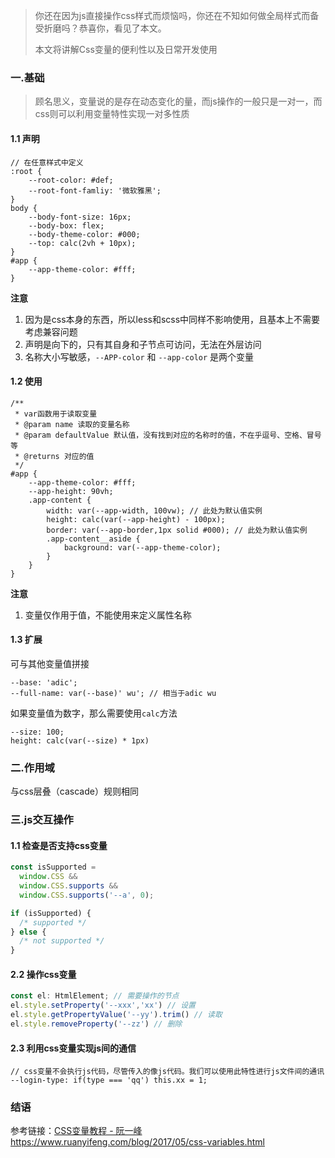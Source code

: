 > 你还在因为js直接操作css样式而烦恼吗，你还在不知如何做全局样式而备受折磨吗？恭喜你，看见了本文。
>
> 本文将讲解Css变量的便利性以及日常开发使用

### 一.基础

> 顾名思义，变量说的是存在动态变化的量，而js操作的一般只是一对一，而css则可以利用变量特性实现一对多性质

#### 1.1 声明

```less
// 在任意样式中定义
:root {
    --root-color: #def;
    --root-font-famliy: '微软雅黑';
}
body {
    --body-font-size: 16px;
    --body-box: flex;
    --body-theme-color: #000;
    --top: calc(2vh + 10px);
}
#app {
    --app-theme-color: #fff;
}
```

**注意**

1. 因为是css本身的东西，所以less和scss中同样不影响使用，且基本上不需要考虑兼容问题
2. 声明是向下的，只有其自身和子节点可访问，无法在外层访问
3. 名称大小写敏感，`--APP-color` 和 `--app-color` 是两个变量

#### 1.2 使用

```less
/**
 * var函数用于读取变量
 * @param name 读取的变量名称
 * @param defaultValue 默认值，没有找到对应的名称时的值，不在乎逗号、空格、冒号等
 * @returns 对应的值
 */
#app {
    --app-theme-color: #fff;
    --app-height: 90vh;
    .app-content {
        width: var(--app-width, 100vw); // 此处为默认值实例
        height: calc(var(--app-height) - 100px);
        border: var(--app-border,1px solid #000); // 此处为默认值实例
        .app-content__aside {
            background: var(--app-theme-color);
        }
    }
}
```

**注意**

1. 变量仅作用于值，不能使用来定义属性名称

#### 1.3 扩展

可与其他变量值拼接

```less
--base: 'adic';
--full-name: var(--base)' wu'; // 相当于adic wu
```

如果变量值为数字，那么需要使用`calc`方法

```less
--size: 100;
height: calc(var(--size) * 1px)
```

### 二.作用域

与css层叠（cascade）规则相同

### 三.js交互操作

#### 1.1 检查是否支持css变量

```javascript
const isSupported =
  window.CSS &&
  window.CSS.supports &&
  window.CSS.supports('--a', 0);

if (isSupported) {
  /* supported */
} else {
  /* not supported */
}
```

#### 2.2 操作css变量

```typescript
const el: HtmlElement; // 需要操作的节点
el.style.setProperty('--xxx','xx') // 设置
el.style.getPropertyValue('--yy').trim() // 读取
el.style.removeProperty('--zz') // 删除
```

#### 2.3 利用css变量实现js间的通信

```less
// css变量不会执行js代码，尽管传入的像js代码。我们可以使用此特性进行js文件间的通讯
--login-type: if(type === 'qq') this.xx = 1;
```

### 结语

参考链接：[CSS变量教程 - 阮一峰](https://www.ruanyifeng.com/blog/2017/05/css-variables.html) https://www.ruanyifeng.com/blog/2017/05/css-variables.html